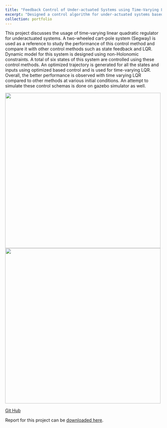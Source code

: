 ```yaml
---
title: "Feedback Control of Under-actuated Systems using Time-Varying LQR"
excerpt: "Designed a control algorithm for under-actuated systems based on time dependant linear quadratic regulator . <img src='https://github.com/shivakumar-tekumatla/shivakumar-tekumatla.github.io/blob/master/files/GIFs/tvlqr.gif?raw=true' width =400  />"
collection: portfolio
---
```


This project discusses the usage of time-varying linear quadratic regulator for underactuated systems. A two-wheeled cart-pole system (Segway) is used as a reference to study the performance of this control method and compare it with other control methods such as state feedback and LQR. Dynamic model for this system is designed using non-Holonomic constraints. A total of six states of this system are controlled using these control methods. An optimized trajectory is generated for all the states and inputs using optimized based control and is used for time-varying LQR. Overall, the better performance is observed with time varying LQR compared to other methods at various initial conditions. An attempt to simulate these control schemas is done on gazebo simulator as well.

<img src='https://github.com/shivakumar-tekumatla/shivakumar-tekumatla.github.io/blob/master/files/GIFs/tvlqr_states.jpg?raw=true' width =500  />

<img src='https://github.com/shivakumar-tekumatla/shivakumar-tekumatla.github.io/blob/master/files/GIFs/tvlqr_rk4.jpg?raw=true' width =500  />

[Git Hub](https://github.com/shivakumar-tekumatla/TVLQR-Segway)

Report for this project can be [downloaded here](https://github.com/shivakumar-tekumatla/shivakumar-tekumatla.github.io/blob/master/files/TVLQR.pdf). 
